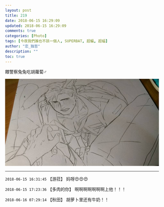 ```yaml
---
layout: post
title: 219
date: 2018-06-15 16:29:09
updated: 2018-06-15 16:29:09
comments: true
categories: [Photo]
tags: [今夜我們誰也不該一個人, SUPERBAT, 超蝙, 超蝠]
author: "恋_独哲"
description: ""
toc: true
---
```


<p>餵警察兔兔吃胡蘿蔔♂<br /></p>

![](https://raw.githubusercontent.com/alicewish/maple50821/master/img_YW5MWVN1NEpoZFc0UHVxR1lGYVovVDgyQmlXMXI1ZENrYzNUOEZ0RGFnY1BRSjFyUFFiM2d3PT0.jpg)

---

`2018-06-15 16:31:45` 【游菈】 妈呀😍😍😍

`2018-06-15 17:23:36` 【多肉的你】 啊啊啊啊啊啊啊上他！！！

`2018-06-16 07:29:14` 【秋田】 胡萝卜里还有牛奶！！

